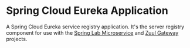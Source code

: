 # Spring Cloud Eureka Application

A Spring Cloud Eureka service registry application. It's the server registry component for use with the [Spring Lab Microservice](https://github.com/pta200/spring-lab-services) 
and [Zuul Gateway](https://github.com/pta200/zuul-gateway) projects.
